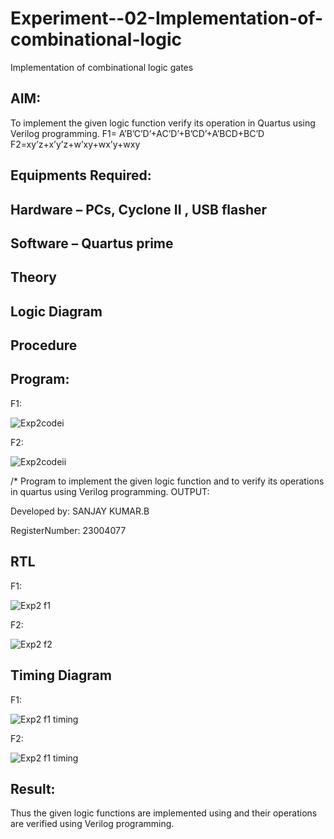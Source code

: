 # Experiment--02-Implementation-of-combinational-logic
Implementation of combinational logic gates
 
## AIM:
To implement the given logic function verify its operation in Quartus using Verilog programming.
 F1= A’B’C’D’+AC’D’+B’CD’+A’BCD+BC’D
F2=xy’z+x’y’z+w’xy+wx’y+wxy
 
 
 
## Equipments Required:
## Hardware – PCs, Cyclone II , USB flasher
## Software – Quartus prime


## Theory
 

## Logic Diagram
## Procedure
## Program:

F1:



![Exp2codei](https://github.com/vasanthkumarch/Experiment--02-Implementation-of-combinational-logic-/assets/145954153/feb2cc0f-f8c0-4a83-b10c-5f263b896f71)




F2:

![Exp2codeii](https://github.com/vasanthkumarch/Experiment--02-Implementation-of-combinational-logic-/assets/145954153/f0fbb31f-cc59-4556-930a-9518ca28ad48)



/*
Program to implement the given logic function and to verify its operations in quartus using Verilog programming.
OUTPUT:


Developed by: SANJAY KUMAR.B


RegisterNumber:  23004077





## RTL
F1:


![Exp2 f1](https://github.com/vasanthkumarch/Experiment--02-Implementation-of-combinational-logic-/assets/145954153/178e1305-c530-4452-8222-52398438e1fb)


F2:


![Exp2 f2](https://github.com/vasanthkumarch/Experiment--02-Implementation-of-combinational-logic-/assets/145954153/02d86aa8-6bdf-4d73-8425-4458c92b38ea)



## Timing Diagram
F1:


![Exp2 f1 timing](https://github.com/vasanthkumarch/Experiment--02-Implementation-of-combinational-logic-/assets/145954153/29c4bad3-1934-46c2-ac5e-530868cc431a)



F2:


![Exp2 f1 timing](https://github.com/vasanthkumarch/Experiment--02-Implementation-of-combinational-logic-/assets/145954153/501ba4e3-1422-4c44-9ea4-94eff5566dd1)




## Result:
Thus the given logic functions are implemented using  and their operations are verified using Verilog programming.

